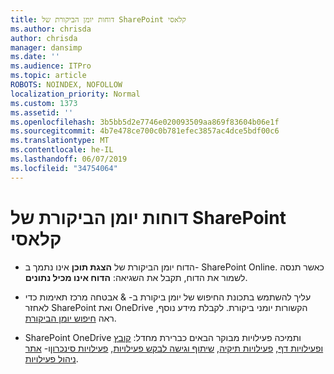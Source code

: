 ```yaml
---
title: דוחות יומן הביקורת של SharePoint קלאסי
ms.author: chrisda
author: chrisda
manager: dansimp
ms.date: ''
ms.audience: ITPro
ms.topic: article
ROBOTS: NOINDEX, NOFOLLOW
localization_priority: Normal
ms.custom: 1373
ms.assetid: ''
ms.openlocfilehash: 3b5bb5d2e7746e020093509aa869f83604b06e1f
ms.sourcegitcommit: 4b7e478ce700c0b781efec3857ac4dce5bdf00c6
ms.translationtype: MT
ms.contentlocale: he-IL
ms.lasthandoff: 06/07/2019
ms.locfileid: "34754064"
---
```

# <a name="classic-sharepoint-audit-log-reports"></a>דוחות יומן הביקורת של SharePoint קלאסי

- הדוח יומן הביקורת של **הצגת תוכן** אינו נתמך ב- SharePoint Online. כאשר תנסה לשמור את הדוח, תקבל את השגיאה: **הדוח אינו מכיל נתונים**.

- עליך להשתמש בתכונת החיפוש של יומן ביקורת ב- & אבטחה מרכז תאימות כדי לאחזר SharePoint ואת OneDrive הקשורות יומני ביקורת. לקבלת מידע נוסף, ראה [חיפוש יומן הביקורת](https://docs.microsoft.com/office365/securitycompliance/search-the-audit-log-in-security-and-compliance#search-the-audit-log).

- SharePoint OneDrive ותמיכה פעילויות מבוקר הבאים כברירת מחדל: [קובץ ופעילויות דף](https://docs.microsoft.com/office365/securitycompliance/search-the-audit-log-in-security-and-compliance#file-and-page-activities), [פעילויות תיקיה](https://docs.microsoft.com/office365/securitycompliance/search-the-audit-log-in-security-and-compliance#folder-activities), [שיתוף וגישה לבקש פעילויות](https://docs.microsoft.com/office365/securitycompliance/search-the-audit-log-in-security-and-compliance#sharing-and-access-request-activities), [פעילויות סינכרון](https://docs.microsoft.com/office365/securitycompliance/search-the-audit-log-in-security-and-compliance#synchronization-activities)ו- [אתר ניהול פעילויות](https://docs.microsoft.com/office365/securitycompliance/search-the-audit-log-in-security-and-compliance#site-administration-activities).
